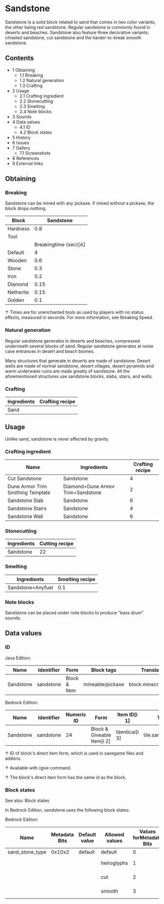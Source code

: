 # Sandstone
Sandstone is a solid block related to sand that comes in two color variants, the other being red sandstone. Regular sandstone is commonly found in deserts and beaches. Sandstone also feature three decorative variants: chiseled sandstone, cut sandstone and the harder-to-break smooth sandstone.

## Contents
- 1 Obtaining
	- 1.1 Breaking
	- 1.2 Natural generation
	- 1.3 Crafting
- 2 Usage
	- 2.1 Crafting ingredient
	- 2.2 Stonecutting
	- 2.3 Smelting
	- 2.4 Note blocks
- 3 Sounds
- 4 Data values
	- 4.1 ID
	- 4.2 Block states
- 5 History
- 6 Issues
- 7 Gallery
	- 7.1 Screenshots
- 8 References
- 9 External links

## Obtaining
### Breaking
Sandstone can be mined with any pickaxe. If mined without a pickaxe, the block drops nothing.

| Block     | Sandstone             |
|-----------|-----------------------|
| Hardness  | 0.8                   |
| Tool      |                       |
|           | Breakingtime (sec)[A] |
| Default   | 4                     |
| Wooden    | 0.6                   |
| Stone     | 0.3                   |
| Iron      | 0.2                   |
| Diamond   | 0.15                  |
| Netherite | 0.15                  |
| Golden    | 0.1                   |


↑ Times are for unenchanted tools as used by players with no status effects, measured in seconds. For more information, see Breaking Speed.


### Natural generation
Regular sandstone generates in deserts and beaches, compressed underneath several blocks of sand. Regular sandstone generates at noise cave entrances in desert and beach biomes.

Many structures that generate in deserts are made of sandstone. Desert wells are made of normal sandstone, desert villages, desert pyramids and warm underwater ruins are made greatly of sandstone. All the aforementioned structures use sandstone blocks, slabs, stairs, and walls.


### Crafting
| Ingredients | Crafting recipe |
|-------------|-----------------|
| Sand        |                 |

## Usage
Unlike sand, sandstone is never affected by gravity.

### Crafting ingredient
| Name                              | Ingredients                       | Crafting recipe |
|-----------------------------------|-----------------------------------|-----------------|
| Cut Sandstone                     | Sandstone                         | 4               |
| Dune Armor Trim Smithing Template | Diamond+Dune Armor Trim+Sandstone | 2               |
| Sandstone Slab                    | Sandstone                         | 6               |
| Sandstone Stairs                  | Sandstone                         | 4               |
| Sandstone Wall                    | Sandstone                         | 6               |

### Stonecutting
| Ingredients | Cutting recipe |
|-------------|----------------|
| Sandstone   | 22             |

### Smelting
| Ingredients       | Smelting recipe |
|-------------------|-----------------|
| Sandstone+Anyfuel | 0.1             |

### Note blocks
Sandstone can be placed under note blocks to produce "bass drum" sounds.

## Data values
### ID
Java Edition:

| Name      | Identifier | Form         | Block tags       | Translation key           |
|-----------|------------|--------------|------------------|---------------------------|
| Sandstone | sandstone  | Block & Item | mineable/pickaxe | block.minecraft.sandstone |

Bedrock Edition:

| Name      | Identifier | Numeric ID | Form                       | Item ID[i 1]   | Translation key             |
|-----------|------------|------------|----------------------------|----------------|-----------------------------|
| Sandstone | sandstone  | 24         | Block & Giveable Item[i 2] | Identical[i 3] | tile.sandstone.default.name |


↑ ID of block's direct item form, which is used in savegame files and addons.

↑ Available with /give command.

↑ The block's direct item form has the same id as the block.


### Block states
See also: Block states

In Bedrock Edition, sandstone uses the following block states:

Bedrock Edition:

| Name            | Metadata Bits | Default value | Allowed values | Values forMetadata Bits | Description        |
|-----------------|---------------|---------------|----------------|-------------------------|--------------------|
| sand_stone_type | 0x10x2        | default       | default        | 0                       | Sandstone          |
|                 |               |               | heiroglyphs    | 1                       | Chiseled Sandstone |
|                 |               |               | cut            | 2                       | Cut Sandstone      |
|                 |               |               | smooth         | 3                       | Smooth Sandstone   |




